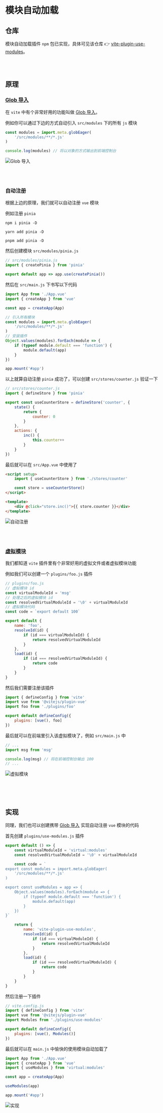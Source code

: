 # 模块自动加载

## 仓库

模块自动加载插件 `npm` 包已实现，具体可见该仓库 👉 [vite-plugin-use-modules](https://github.com/dishait/vite-plugin-use-modules)。

<br />
<br />

## 原理

### [Glob 导入](https://cn.vitejs.dev/guide/features.html#glob-import)

在 `vite` 中有个非常好用的功能叫做 [Glob 导入](https://cn.vitejs.dev/guide/features.html#glob-import)。

例如你可以通过下边的方式自动引入 `src/modules` 下的所有 `js` 模块

```js
const modules = import.meta.globEager(
	'/src/modules/**/*.js'
)

console.log(modules) // 将以对象的方式输出到前端控制台
```

![Glob 导入](/vite/globEager.gif)

<br />
<br />

### 自动注册

根据上边的原理，我们就可以自动注册 `vue` 模块

例如注册 `pinia`

<CodeGroup>
  <CodeGroupItem title="npm" active>

```shell
npm i pinia -D
```

  </CodeGroupItem>

  <CodeGroupItem title="yarn">

```shell
yarn add pinia -D
```

  </CodeGroupItem>

  <CodeGroupItem title="pnpm">

```shell
pnpm add pinia -D
```

  </CodeGroupItem>

</CodeGroup>

然后创建模块 `src/modules/pinia.js`

```js
// src/modules/pinia.js
import { createPinia } from 'pinia'

export default app => app.use(createPinia())
```

然后在 `src/main.js` 下书写以下代码

```js
import App from './App.vue'
import { createApp } from 'vue'

const app = createApp(App)

// 引入所有模块
const modules = import.meta.globEager(
	'/src/modules/**/*.js'
)
// 安装插件
Object.values(modules).forEach(module => {
	if (typeof module.default === 'function') {
		module.default(app)
	}
})

app.mount('#app')
```

以上就算自动注册 `pinia` 成功了，可以创建 `src/stores/counter.js` 验证一下

```js
// src/stores/counter.js
import { defineStore } from 'pinia'

export const useCounterStore = defineStore('counter', {
	state() {
		return {
			counter: 0
		}
	},
	actions: {
		inc() {
			this.counter++
		}
	}
})
```

最后就可以在 `src/App.vue` 中使用了

```html
<script setup>
	import { useCounterStore } from './stores/counter'

	const store = useCounterStore()
</script>

<template>
	<div @click="store.inc()">{{ store.counter }}</div>
</template>
```

![自动注册](/vite/autoUse.gif)

<br />
<br />

### [虚拟模块](https://cn.vitejs.dev/guide/api-plugin.html#importing-a-virtual-file)

我们都知道 `vite` 插件里有个非常好用的虚拟文件或者虚拟模块功能

例如我们可以创建一个 `plugins/foo.js` 插件

```js
// plugins/foo.js
// 虚拟模块 id
const virtualModuleId = 'msg'
// 处理之后的虚拟模块 id
const resolvedVirtualModuleId = '\0' + virtualModuleId
// 虚拟模块代码
const code = `export default 100`

export default {
	name: 'foo',
	resolveId(id) {
		if (id === virtualModuleId) {
			return resolvedVirtualModuleId
		}
	},
	load(id) {
		if (id === resolvedVirtualModuleId) {
			return code
		}
	}
}
```

然后我们需要注册该插件

```js
import { defineConfig } from 'vite'
import vue from '@vitejs/plugin-vue'
import foo from './plugins/foo'

export default defineConfig({
	plugins: [vue(), foo]
})
```

最后就可以在前端里引入该虚拟模块了，例如 `src/main.js` 中

```js
// ...
import msg from 'msg'

console.log(msg) // 将在前端控制台输出 100
// ...
```

![虚拟模块](/vite/virtualModule.gif)

<br />
<br />
<br />

## 实现

同理，我们也可以创建携带 [Glob 导入](https://cn.vitejs.dev/guide/features.html#glob-import) 实现自动注册 `vue` 模块的代码

首先创建 `plugins/use-modules.js` 插件

```js
export default () => {
	const virtualModuleId = 'virtual:modules'
	const resolvedVirtualModuleId = '\0' + virtualModuleId

	const code = `
export const modules = import.meta.globEager(
    '/src/modules/**/*.js'
)

export const useModules = app => {
    Object.values(modules).forEach(module => {
        if (typeof module.default === 'function') {
            module.default(app)
        }
    })
}`

	return {
		name: 'vite-plugin-use-modules',
		resolveId(id) {
			if (id === virtualModuleId) {
				return resolvedVirtualModuleId
			}
		},
		load(id) {
			if (id === resolvedVirtualModuleId) {
				return code
			}
		}
	}
}
```

然后注册一下插件

```js
// vite.config.js
import { defineConfig } from 'vite'
import vue from '@vitejs/plugin-vue'
import Modules from './plugins/use-modules'

export default defineConfig({
	plugins: [vue(), Modules()]
})
```

最后就可以在 `main.js` 中愉快的使用模块自动加载了

```js
import App from './App.vue'
import { createApp } from 'vue'
import { useModules } from 'virtual:modules'

const app = createApp(App)

useModules(app)

app.mount('#app')
```

![实现](/vite/useModules.gif)
